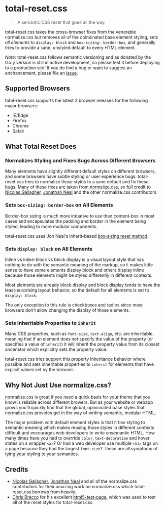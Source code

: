 # total-reset.css

> A semantic CSS reset that goes all the way.

total-reset.css takes the cross-browser fixes from the venerable normalize.css
but removes all of the opinionated base element styling, sets _all elements_ to
`display: block` and `box-sizing: border-box`, and generally tries to provide a
sane, unstyled default to every HTML element.

*Note:* total-reset.css follows semantic versioning and as donated by the 0.x.y
version is still in active development, so please test it before deploying to a
production site! If you do find a bug or want to suggest an enchancement, please
file an [issue](https://github.com/mgeorgehansen/total-reset.css/issues).

## Supported Browsers

total-reset.css supports the latest 2 browser releases for the following major
browsers:

* IE/Edge
* Firefox
* Chrome
* Safari

## What Total Reset Does

### Normalizes Styling and Fixes Bugs Across Different Browsers

Many elements have slightly different default styles on different browsers,
and some browsers have subtle styling or user experience bugs. total-reset.css
tries to normalize those styles to a sane default and fix these bugs. Many of
these fixes are taken from [normalize.css](https://github.com/necolas/normalize.css/),
so full credit to [Nicolas Gallagher](https://github.com/necolas),
[Jonathan Neal](https://github.com/jonathantneal) and the other normalize.css
contributors.

### Sets `box-sizing: border-box` on All Elements

Border-box sizing is much more intuative to use than content-box in most cases
and encapsulates the padding and border in the element being styled, leading to
more modular components.

total-reset.css uses Jon Neal's inherit-based [box-sizing reset method](https://css-tricks.com/inheriting-box-sizing-probably-slightly-better-best-practice/).

### Sets `display: block` on All Elements

Inline vs inline-block vs block display is a visual layout style that has
nothing to do with the semantic meaning of the markup, so it makes little sense
to have some elements display block and others display inline because those
elements might be styled differently in different contexts.

Most elements are already block display and block display tends to have the
least-surprising layout behavior, so the default for all elements is set to
`display: block`.

The only exception to this rule is checkboxes and radios since most browsers
don't allow changing the display of those elements.

### Sets Inheritable Properties to `inherit`

Many CSS properties, such as `font-size`, `text-align`, etc. are inhertiable,
meaning that if an element does not specify the value of the property (or
specifies a value of `inherit`) it will inherit the property value from its
closest ancenstor which explicitly sets the property value.

total-reset.css tries support this property inheritance behavior where possible
and sets inheritable properties to `inherit` for elements that have explicit
values set by the browser.

## Why Not Just Use normalize.css?

normalize.css is great if you need a quick basis for your theme that you know is
reliable across different browers. But as your website or webapp grows you'll
quickly find that the global, opinionated base styles that normalize.css
provides get in the way of writing semantic, modular HTML.

The major problem with default element styles is that it ties styling to
semantic meaning which makes reusing those styles in different contexts
difficult and encourages web developers to write unsemantic HTML. How many times
have you had to override `color`, `text-decoration` and hover states on a
wrapper `<a>`? Or had a web developer use multiple `<h1>` tags on a page because they had the largest `font-size`? These are all symptoms of tying your styling
to your semantics.

## Credits

* [Nicolas Gallagher](https://github.com/necolas),
  [Jonathan Neal](https://github.com/jonathantneal) and all of the normalize.css
  contributors for their amazing work on normalize.css which total-reset.css
  borrows from heavily.
* [Chris Bracco](https://github.com/cbracco) for his excellent
  [html5-test-page](https://github.com/cbracco/html5-test-page), which was used
  to test all of the reset styles for total-reset.css.
